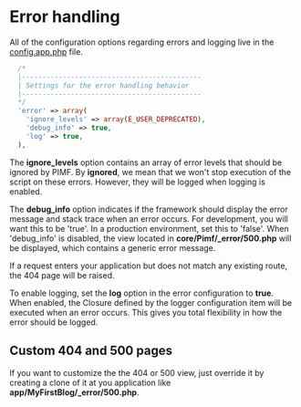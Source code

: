 # Error handling

All of the configuration options regarding errors and logging live in the
[config.app.php](https://github.com/gjerokrsteski/pimf-blog/blob/master/app/config.app.php) file.

```php
  /*
  |--------------------------------------------
  | Settings for the error handling behavior
  |--------------------------------------------
  */
  'error' => array(
    'ignore_levels' => array(E_USER_DEPRECATED),
    'debug_info' => true,
  	'log' => true,
  ),
```

The **ignore_levels** option contains an array of error levels that should be ignored by PIMF. By **ignored**, we mean that we won't stop execution
of the script on these errors. However, they will be logged when logging is enabled.

The **debug_info** option indicates if the framework should display the error message and stack trace when an error occurs. For development, you
will want this to be 'true'. In a production environment, set this to 'false'. When 'debug_info' is disabled, the view located in **core/Pimf/_error/500.php**
will be displayed, which contains a generic error message.

If a request enters your application but does not match any existing route, the 404 page will be raised.

To enable logging, set the **log** option in the error configuration to **true**. When enabled, the Closure defined by the logger configuration
item will be executed when an error occurs. This gives you total flexibility in how the error should be logged.

## Custom 404 and 500 pages
If you want to customize the the 404 or 500 view, just override it by creating a clone of it at you application like **app/MyFirstBlog/_error/500.php**.
